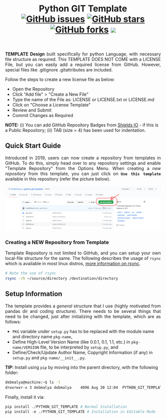 
<h1 align = "center">
	Python GIT Template <br>
	<a href="https://github.com/ZenithClown/python-git-template/issues"><img alt="GitHub issues" src="https://img.shields.io/github/issues/ZenithClown/python-git-template?style=plastic"></a>
	<a href="https://github.com/ZenithClown/python-git-template/stargazers"><img alt="GitHub stars" src="https://img.shields.io/github/stars/ZenithClown/python-git-template?style=plastic"></a>
	<a href="https://github.com/ZenithClown/python-git-template/network"><img alt="GitHub forks" src="https://img.shields.io/github/forks/ZenithClown/python-git-template?style=plastic"></a>
	<img src = "https://img.shields.io/badge/python-3.6-lightgrey?style=plastic&logo=python">
	<br>
	<a href = "https://www.linkedin.com/in/dpramanik/"><img height="16" width="16" src="https://unpkg.com/simple-icons@v3/icons/linkedin.svg"/></a>
	<a href = "https://github.com/ZenithClown"><img height="16" width="16" src="https://unpkg.com/simple-icons@v3/icons/github.svg"/></a>
	<a href = "https://gitlab.com/ZenithClown/"><img height="16" width="16" src="https://unpkg.com/simple-icons@v3/icons/gitlab.svg"/></a>
	<a href = "https://www.researchgate.net/profile/Debmalya_Pramanik2"><img height="16" width="16" src="https://unpkg.com/simple-icons@v3/icons/researchgate.svg"/></a>
	<a href = "https://www.kaggle.com/dPramanik/"><img height="16" width="16" src="https://unpkg.com/simple-icons@v3/icons/kaggle.svg"/></a>
	<a href = "https://app.pluralsight.com/profile/Debmalya-Pramanik/"><img height="16" width="16" src="https://unpkg.com/simple-icons@v3/icons/pluralsight.svg"/></a>
	<a href = "https://stackoverflow.com/users/6623589/"><img height="16" width="16" src="https://unpkg.com/simple-icons@v3/icons/stackoverflow.svg"/></a>
</h1>

<p align = "justify"><b>TEMPLATE Design</b> built specifically for python Language, with necessary file structure as required. This TEMPLATE DOES NOT COME with a LICENSE File, but you can easily add a required license from GitHub. However, special files like .gitignore .gitattributes are included.</p>

Follow the steps to create a new license file as below:
- Open the Repository
- Click "Add file" > "Create a New File"
- Type the name of the File as: LICENSE or LICENSE.txt or LICENSE.md
- Click on "Choose a License Template"
- Review and Submit
- Commit Changes as Required

**NOTE:** (i) You can add GitHub Repository Badges from [Shields IO](https://shields.io/) - if this is a Public Repository; (ii) TAB (size = 4) has been used for indentation.

## Quick Start Guide
<p align = "justify">Introduced in 2019, users can now create a repository from templates in GitHub. To do this, simply head over to any repository settings and enable "Template Repository" from the Options Menu. When creating a <i>new repository</i> from this template, you can just click on <b><code>Use this template</code></b> available in this repository (refer the picture below).</p>

<img alt = "use_this_template_demo" src = "./assets/use_this_template_demo.png">

### Creating a NEW Repository from Template
<p align = "justify">Template Repository is not limited to GitHub, and you can setup your own local-file structure for the same. The following describes the usage of <code>rsync</code> which is available in most linux distros, <a href = "https://linux.die.net/man/1/rsync">more information on rsync</a>.</p>

```bash
# Note the use of rsync
rsync -rh ~/source/directory /destination/directory
```

## Setup Information
<p align = "justify">The template provides a <i>general</i> structure that I use (highly motivated from pandas dir and coding structure). There needs to be several things that need to be changed, just after initializing with the template, which are as follows:</p>

- `PKG` variable under `setup.py` has to be replaced with the module name and directory name `pkg-name`,
- Define High-Level Version Name (like 0.0.1, 0.1, 1.1, etc.) in `pkg-name/VERSION` file, to be interpreted by `setup.py`, and
- Define/Check/Update Author Name, Copyright Information (if any) in `setup.py` and `pkg-name/__init__.py`.

**TIP:** Install using `pip` by moving into the parent directory, with the following folder:
```bash
debmalya@machine:~$ ls -l
drwxrwxr-x 3 debmalya debmalya    4096 Aug 30 12:04  PYTHON_GIT_TEMPLATE
```
Finally, install it via:
```python
pip install ./PYTHON_GIT_TEMPLATE # Normal Installation
pip install -e ./PYTHON_GIT_TEMPLATE # Installation in Editable Mode
```
